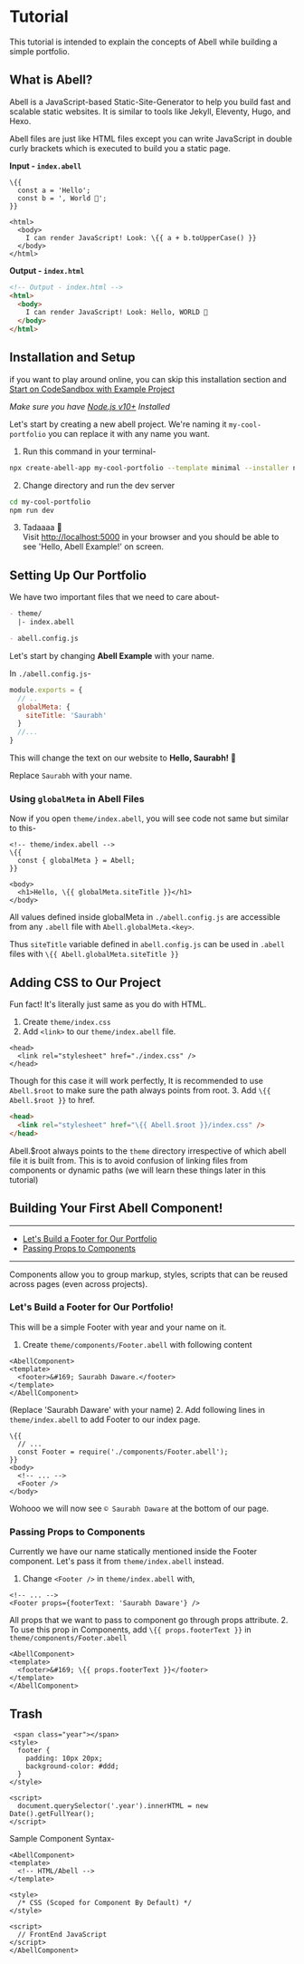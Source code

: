 # Tutorial

This tutorial is intended to explain the concepts of Abell while building a simple portfolio.

## What is Abell?

Abell is a JavaScript-based Static-Site-Generator to help you build fast and scalable static websites. It is similar to tools like Jekyll, Eleventy, Hugo, and Hexo.

Abell files are just like HTML files except you can write JavaScript in double curly brackets which is executed to build you a static page.

**Input - `index.abell`**
```abell
\{{ 
  const a = 'Hello';
  const b = ', World 🌻';
}}

<html>
  <body>
    I can render JavaScript! Look: \{{ a + b.toUpperCase() }}
  </body>
</html>
```
**Output - `index.html`**
```html
<!-- Output - index.html -->
<html>
  <body>
    I can render JavaScript! Look: Hello, WORLD 🌻
  </body>
</html>
```

## Installation and Setup

if you want to play around online, you can skip this installation section and [Start on CodeSandbox with Example Project](TODO)

*Make sure you have [Node.js v10+](https://nodejs.org) Installed*

Let's start by creating a new abell project. We're naming it `my-cool-portfolio` you can replace it with any name you want.

1. Run this command in your terminal-
```sh
npx create-abell-app my-cool-portfolio --template minimal --installer npm
```

2. Change directory and run the dev server
```sh
cd my-cool-portfolio
npm run dev
```
3. Tadaaaa 🎉<br/> Visit <a href="http://localhost:5000" target="_blank" rel="noopener">http://localhost:5000</a> in your browser and you should be able to see 'Hello, Abell Example!' on screen.


## Setting Up Our Portfolio

We have two important files that we need to care about-
```md
- theme/
  |- index.abell

- abell.config.js
```

Let's start by changing **Abell Example** with your name.

In `./abell.config.js`-
```js
module.exports = {
  // ..
  globalMeta: {
    siteTitle: 'Saurabh'
  }
  //...
}
```

This will change the text on our website to **Hello, Saurabh!** 🥳

Replace `Saurabh` with your name.

### Using `globalMeta` in Abell Files

Now if you open `theme/index.abell`, you will see code not same but similar to this-
```abell
<!-- theme/index.abell --> 
\{{
  const { globalMeta } = Abell;
}}

<body>
  <h1>Hello, \{{ globalMeta.siteTitle }}</h1>
</body>
```

All values defined inside globalMeta in `./abell.config.js` are accessible from any `.abell` file with `Abell.globalMeta.<key>`. 

Thus `siteTitle` variable defined in `abell.config.js` can be used in `.abell` files with `\{{ Abell.globalMeta.siteTitle }}`

## Adding CSS to Our Project

Fun fact! It's literally just same as you do with HTML. 

1. Create `theme/index.css`
2. Add `<link>` to our `theme/index.abell` file.
```abell
<head>
  <link rel="stylesheet" href="./index.css" />
</head>
```
Though for this case it will work perfectly, It is recommended to use `Abell.$root` to make sure the path always points from root. 
3. Add `\{{ Abell.$root }}` to href.
```html
<head>
  <link rel="stylesheet" href="\{{ Abell.$root }}/index.css" />
</head>
```

Abell.$root always points to the `theme` directory irrespective of which abell file it is built from. This is to avoid confusion of linking files from components or dynamic paths (we will learn these things later in this tutorial)

## Building Your First Abell Component!

---
- [Let's Build a Footer for Our Portfolio](TODO)
- [Passing Props to Components](TODO)
---

Components allow you to group markup, styles, scripts that can be reused across pages (even across projects).

### Let's Build a Footer for Our Portfolio!

This will be a simple Footer with year and your name on it.

1. Create `theme/components/Footer.abell` with following content 
```abell
<AbellComponent>
<template>
  <footer>&#169; Saurabh Daware.</footer>
</template>
</AbellComponent>
```
(Replace 'Saurabh Daware' with your name)
2. Add following lines in `theme/index.abell` to add Footer to our index page.
```abell
\{{
  // ...
  const Footer = require('./components/Footer.abell');
}}
<body>
  <!-- ... -->
  <Footer />
</body>
```

Wohooo we will now see `© Saurabh Daware` at the bottom of our page.

### Passing Props to Components

Currently we have our name statically mentioned inside the Footer component. Let's pass it from `theme/index.abell` instead.

1. Change `<Footer />` in `theme/index.abell` with, 
```abell
<!-- ... -->
<Footer props={footerText: 'Saurabh Daware'} />
```
All props that we want to pass to component go through props attribute.
2. To use this prop in Components, add `\{{ props.footerText }}` in `theme/components/Footer.abell`
```abell
<AbellComponent>
<template>
  <footer>&#169; \{{ props.footerText }}</footer>
</template>
</AbellComponent>
```

## Trash

```
 <span class="year"></span> 
<style>
  footer {
    padding: 10px 20px;
    background-color: #ddd;
  }
</style>

<script>
  document.querySelector('.year').innerHTML = new Date().getFullYear();
</script>
```


Sample Component Syntax-
```abell
<AbellComponent>
<template>
  <!-- HTML/Abell -->
</template>

<style>
  /* CSS (Scoped for Component By Default) */
</style>

<script>
  // FrontEnd JavaScript
</script>
</AbellComponent>
```